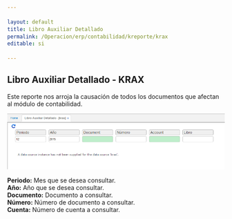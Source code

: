 ```yaml
---

layout: default
title: Libro Auxiliar Detallado
permalink: /Operacion/erp/contabilidad/kreporte/krax
editable: si

---
```


## Libro Auxiliar Detallado - KRAX

Este reporte nos arroja la causación de todos los documentos que afectan al módulo de contabilidad.  

![](KRAX.png)

**Periodo:** Mes que se desea consultar.  
**Año:** Año que se desea consultar.  
**Documento:** Documento a consultar.  
**Número:** Número de documento a consultar.  
**Cuenta:** Número de cuenta a consultar.  









